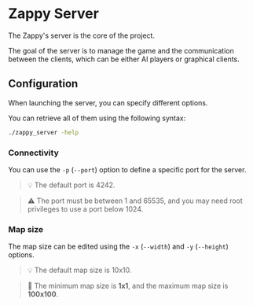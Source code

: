 # Zappy Server

The Zappy's server is the core of the project.

The goal of the server is to manage the game and the communication between the clients, which can be either AI players or graphical clients.

## Configuration

When launching the server, you can specify different options.

You can retrieve all of them using the following syntax:

```bash
./zappy_server -help
```

### Connectivity

You can use the `-p` (`--port`) option to define a specific port for the server.

> :bulb: The default port is 4242.

> :warning: The port must be between 1 and 65535, and you may need root privileges to use a port below 1024.

### Map size

The map size can be edited using the `-x` (``--width``) and `-y` (``--height``) options.

> :bulb: The default map size is 10x10.

> :wrench: The minimum map size is **1x1**, and the maximum map size is **100x100**.
